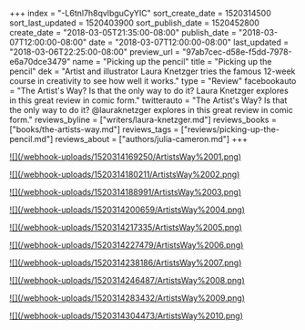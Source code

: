 +++
index = "-L6tnl7h8qvlbguCyYIC"
sort_create_date = 1520314500
sort_last_updated = 1520403900
sort_publish_date = 1520452800
create_date = "2018-03-05T21:35:00-08:00"
publish_date = "2018-03-07T12:00:00-08:00"
date = "2018-03-07T12:00:00-08:00"
last_updated = "2018-03-06T22:25:00-08:00"
preview_url = "97ab7cec-d58e-f5dd-7978-e6a70dce3479"
name = "Picking up the pencil"
title = "Picking up the pencil"
dek = "Artist and illustrator Laura Knetzger tries the famous 12-week course in creativity to see how well it works."
type = "Review"
facebookauto = "The Artist's Way? Is that the only way to do it? Laura Knetzger explores in this great review in comic form."
twitterauto = "The Artist's Way? Is that the only way to do it? @lauraknetzger explores in this great review in comic form."
reviews_byline = ["writers/laura-knetzger.md"]
reviews_books = ["books/the-artists-way.md"]
reviews_tags = ["reviews/picking-up-the-pencil.md"]
reviews_about = ["authors/julia-cameron.md"]
+++

<p class="image"><a href="/webhook-uploads/1520314169250/ArtistsWay%2001.png" target="_blank">![](/webhook-uploads/1520314169250/ArtistsWay%2001.png)</a></p>
<p class="image"><a href="/webhook-uploads/1520314180211/ArtistsWay%2002.png" target="_blank">![](/webhook-uploads/1520314180211/ArtistsWay%2002.png)</a></p>
<p class="image"><a href="/webhook-uploads/1520314188991/ArtistsWay%2003.png" target="_blank">![](/webhook-uploads/1520314188991/ArtistsWay%2003.png)</a></p>
<p class="image"><a href="/webhook-uploads/1520314200659/ArtistsWay%2004.png" target="_blank">![](/webhook-uploads/1520314200659/ArtistsWay%2004.png)</a></p>
<p class="image"><a href="/webhook-uploads/1520314217335/ArtistsWay%2005.png" target="_blank">![](/webhook-uploads/1520314217335/ArtistsWay%2005.png)</a></p>
<p class="image"><a href="/webhook-uploads/1520314227479/ArtistsWay%2006.png" target="_blank">![](/webhook-uploads/1520314227479/ArtistsWay%2006.png)</a></p>
<p class="image"><a href="/webhook-uploads/1520314238186/ArtistsWay%2007.png" target="_blank">![](/webhook-uploads/1520314238186/ArtistsWay%2007.png)</a></p>
<p class="image"><a href="/webhook-uploads/1520314246487/ArtistsWay%2008.png" target="_blank">![](/webhook-uploads/1520314246487/ArtistsWay%2008.png)</a></p>
<p class="image"><a href="/webhook-uploads/1520314283432/ArtistsWay%2009.png" target="_blank">![](/webhook-uploads/1520314283432/ArtistsWay%2009.png)</a></p>
<p class="image"><a href="/webhook-uploads/1520314304473/ArtistsWay%2010.png" target="_blank">![](/webhook-uploads/1520314304473/ArtistsWay%2010.png)</a></p>